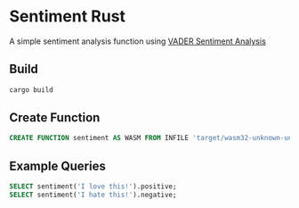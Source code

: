# Sentiment Rust

A simple sentiment analysis function using [VADER Sentiment Analysis](https://crates.io/crates/vader_sentiment)

## Build

```sh
cargo build
```

## Create Function

```sql
CREATE FUNCTION sentiment AS WASM FROM INFILE 'target/wasm32-unknown-unknown/debug/sentiment_rust.wasm' WITH WIT FROM INFILE 'sentiment.wit'
```

## Example Queries

```sql
SELECT sentiment('I love this!').positive;
SELECT sentiment('I hate this!').negative;
```